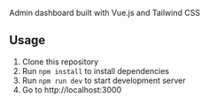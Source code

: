 Admin dashboard built with Vue.js and Tailwind CSS

## Usage

1. Clone this repository
2. Run `npm install` to install dependencies
3. Run `npm run dev` to start development server
4. Go to http://localhost:3000
